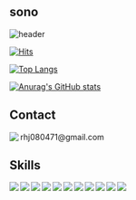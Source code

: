 ## sono

![header](https://capsule-render.vercel.app/api?type=wave&color=auto&height=300&section=header&text=capsule%20render&fontSize=90)

[![Hits](https://hits.seeyoufarm.com/api/count/incr/badge.svg?url=https%3A%2F%2Fgithub.com%2Fhoooooojjjj&count_bg=%2379C83D&title_bg=%23555555&icon=&icon_color=%23E7E7E7&title=hits&edge_flat=false)](https://hits.seeyoufarm.com)

[![Top Langs](https://github-readme-stats.vercel.app/api/top-langs/?username=hoooooojjjj)](https://github.com/anuraghazra/github-readme-stats)

[![Anurag's GitHub stats](https://github-readme-stats.vercel.app/api?username=hoooooojjjj)](https://github.com/anuraghazra/github-readme-stats)

## Contact

<img align="left" src="https://img.shields.io/badge/Gmail-D14836?style=for-the-badge&logo=gmail&logoColor=white">
rhj080471@gmail.com

## Skills
<img align="left" src="https://img.shields.io/badge/HTML-239120?style=for-the-badge&logo=html5&logoColor=white">
<img align="left" src="https://img.shields.io/badge/CSS-239120?&style=for-the-badge&logo=css3&logoColor=white">
<img align="left" src="https://img.shields.io/badge/JavaScript-F7DF1E?style=for-the-badge&logo=JavaScript&logoColor=white">
<img align="left" src="https://img.shields.io/badge/TypeScript-007ACC?style=for-the-badge&logo=typescript&logoColor=white">
<img align="left" src="https://img.shields.io/badge/React-20232A?style=for-the-badge&logo=react&logoColor=61DAFB">
<img align="left" src="https://img.shields.io/badge/Redux-593D88?style=for-the-badge&logo=redux&logoColor=white">
<img align="left" src="https://img.shields.io/badge/Next.js-000?logo=nextdotjs&logoColor=fff&style=for-the-badge">
<img align="left" src="https://img.shields.io/badge/React_Native-20232A?style=for-the-badge&logo=react&logoColor=61DAFB"> 
<img align="left" src="https://img.shields.io/badge/Node.js-43853D?style=for-the-badge&logo=node.js&logoColor=white"> 
<img align="left" src="https://img.shields.io/badge/MySQL-00000F?style=for-the-badge&logo=mysql&logoColor=white"> 
<img align="left" src="https://img.shields.io/badge/Amazon_AWS-232F3E?style=for-the-badge&logo=amazon-aws&logoColor=white"> 




